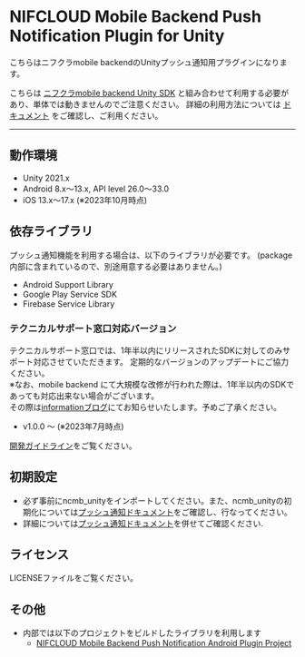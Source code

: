 # NIFCLOUD Mobile Backend Push Notification Plugin for Unity


こちらはニフクラmobile backendのUnityプッシュ通知用プラグインになります。

こちらは [ニフクラmobile backend Unity SDK](https://github.com/NIFCLOUD-mbaas/ncmb_unity) と組み合わせて利用する必要があり、単体では動きませんのでご注意ください。
詳細の利用方法については [ドキュメント](https://mbaas.nifcloud.com/doc/current/push/basic_usage_unity.html) をご確認し、ご利用ください。

---
## 動作環境

- Unity 2021.x
- Android 8.x〜13.x, API level 26.0〜33.0
- iOS 13.x〜17.x
(※2023年10月時点)

## 依存ライブラリ

プッシュ通知機能を利用する場合は、以下のライブラリが必要です。
(package内部に含まれているので、別途用意する必要はありません。)

- Android Support Library
- Google Play Service SDK
- Firebase Service Library


### テクニカルサポート窓口対応バージョン

テクニカルサポート窓口では、1年半以内にリリースされたSDKに対してのみサポート対応させていただきます。
定期的なバージョンのアップデートにご協力ください。  
※なお、mobile backend にて大規模な改修が行われた際は、1年半以内のSDKであっても対応出来ない場合がございます。  
その際は[informationブログ](https://mbaas.nifcloud.com/info/)にてお知らせいたします。予めご了承ください。  

- v1.0.0 ～ (※2023年7月時点)

[開発ガイドライン](https://mbaas.nifcloud.com/doc/current/common/dev_guide.html#SDK%E3%81%AB%E3%81%A4%E3%81%84%E3%81%A6)をご覧ください。


## 初期設定

* 必ず事前にncmb_unityをインポートしてください。また、ncmb_unityの初期化については[プッシュ通知ドキュメント](https://mbaas.nifcloud.com/doc/current/introduction/quickstart_unity.html)をご確認し、行なってください。
* 詳細については[プッシュ通知ドキュメント](https://mbaas.nifcloud.com/doc/current/push/basic_usage_unity.html)を併せてご確認ください.

## ライセンス

LICENSEファイルをご覧ください。

## その他

- 内部では以下のプロジェクトをビルドしたライブラリを利用します
   - [NIFCLOUD Mobile Backend Push Notification Android Plugin Project](https://github.com/NIFCLOUD-mbaas/NcmbFcmPlugin)
